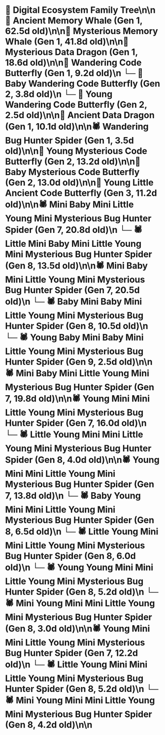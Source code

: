 # 🌳 Digital Ecosystem Family Tree\n\n🐋 Ancient Memory Whale (Gen 1, 62.5d old)\n\n🐋 Mysterious Memory Whale (Gen 1, 41.8d old)\n\n🐉 Mysterious Data Dragon (Gen 1, 18.6d old)\n\n🦋 Wandering Code Butterfly (Gen 1, 9.2d old)\n  └─ 🦋 Baby Wandering Code Butterfly (Gen 2, 3.8d old)\n  └─ 🦋 Young Wandering Code Butterfly (Gen 2, 2.5d old)\n\n🐉 Ancient Data Dragon (Gen 1, 10.1d old)\n\n🕷️ Wandering Bug Hunter Spider (Gen 1, 3.5d old)\n\n🦋 Young Mysterious Code Butterfly (Gen 2, 13.2d old)\n\n🦋 Baby Mysterious Code Butterfly (Gen 2, 13.0d old)\n\n🦋 Young Little Ancient Code Butterfly (Gen 3, 11.2d old)\n\n🕷️ Mini Baby Mini Little Young Mini Mysterious Bug Hunter Spider (Gen 7, 20.8d old)\n  └─ 🕷️ Little Mini Baby Mini Little Young Mini Mysterious Bug Hunter Spider (Gen 8, 13.5d old)\n\n🕷️ Mini Baby Mini Little Young Mini Mysterious Bug Hunter Spider (Gen 7, 20.5d old)\n  └─ 🕷️ Baby Mini Baby Mini Little Young Mini Mysterious Bug Hunter Spider (Gen 8, 10.5d old)\n    └─ 🕷️ Young Baby Mini Baby Mini Little Young Mini Mysterious Bug Hunter Spider (Gen 9, 2.5d old)\n\n🕷️ Mini Baby Mini Little Young Mini Mysterious Bug Hunter Spider (Gen 7, 19.8d old)\n\n🕷️ Young Mini Mini Little Young Mini Mysterious Bug Hunter Spider (Gen 7, 16.0d old)\n  └─ 🕷️ Little Young Mini Mini Little Young Mini Mysterious Bug Hunter Spider (Gen 8, 4.0d old)\n\n🕷️ Young Mini Mini Little Young Mini Mysterious Bug Hunter Spider (Gen 7, 13.8d old)\n  └─ 🕷️ Baby Young Mini Mini Little Young Mini Mysterious Bug Hunter Spider (Gen 8, 6.5d old)\n  └─ 🕷️ Little Young Mini Mini Little Young Mini Mysterious Bug Hunter Spider (Gen 8, 6.0d old)\n  └─ 🕷️ Young Young Mini Mini Little Young Mini Mysterious Bug Hunter Spider (Gen 8, 5.2d old)\n  └─ 🕷️ Mini Young Mini Mini Little Young Mini Mysterious Bug Hunter Spider (Gen 8, 3.0d old)\n\n🕷️ Young Mini Mini Little Young Mini Mysterious Bug Hunter Spider (Gen 7, 12.2d old)\n  └─ 🕷️ Little Young Mini Mini Little Young Mini Mysterious Bug Hunter Spider (Gen 8, 5.2d old)\n  └─ 🕷️ Mini Young Mini Mini Little Young Mini Mysterious Bug Hunter Spider (Gen 8, 4.2d old)\n\n